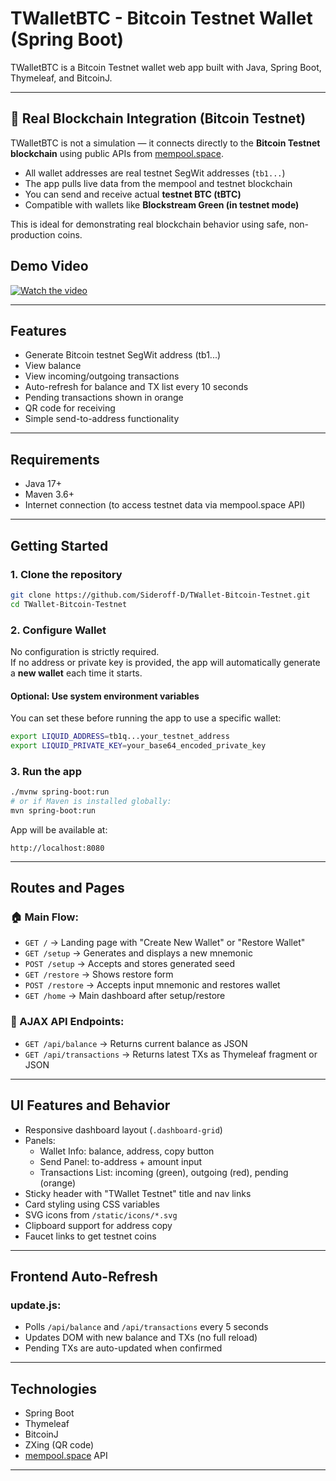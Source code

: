 # TWalletBTC - Bitcoin Testnet Wallet (Spring Boot)

TWalletBTC is a Bitcoin Testnet wallet web app built with Java, Spring Boot, Thymeleaf, and BitcoinJ.

---

## 🔗 Real Blockchain Integration (Bitcoin Testnet)

TWalletBTC is not a simulation — it connects directly to the **Bitcoin Testnet blockchain** using public APIs from [mempool.space](https://mempool.space/testnet).

- All wallet addresses are real testnet SegWit addresses (`tb1...`)
- The app pulls live data from the mempool and testnet blockchain
- You can send and receive actual **testnet BTC (tBTC)**
- Compatible with wallets like **Blockstream Green (in testnet mode)**

This is ideal for demonstrating real blockchain behavior using safe, non-production coins.

## Demo Video

[![Watch the video](https://img.youtube.com/vi/4O8KRD9FNmU/maxresdefault.jpg)](https://www.youtube.com/watch?v=4O8KRD9FNmU)

---

## Features

- Generate Bitcoin testnet SegWit address (tb1...)
- View balance 
- View incoming/outgoing transactions
- Auto-refresh for balance and TX list every 10 seconds
- Pending transactions shown in orange
- QR code for receiving
- Simple send-to-address functionality



---

## Requirements

- Java 17+
- Maven 3.6+
- Internet connection (to access testnet data via mempool.space API)

---

## Getting Started

### 1. Clone the repository

```bash
git clone https://github.com/Sideroff-D/TWallet-Bitcoin-Testnet.git
cd TWallet-Bitcoin-Testnet
```

### 2. Configure Wallet

No configuration is strictly required.  
If no address or private key is provided, the app will automatically generate a **new wallet** each time it starts.

#### Optional: Use system environment variables

You can set these before running the app to use a specific wallet:

```bash
export LIQUID_ADDRESS=tb1q...your_testnet_address
export LIQUID_PRIVATE_KEY=your_base64_encoded_private_key
```

### 3. Run the app

```bash
./mvnw spring-boot:run
# or if Maven is installed globally:
mvn spring-boot:run
```

App will be available at:

```
http://localhost:8080
```

---

## Routes and Pages

### 🏠 Main Flow:

- `GET /` → Landing page with "Create New Wallet" or "Restore Wallet"
- `GET /setup` → Generates and displays a new mnemonic
- `POST /setup` → Accepts and stores generated seed
- `GET /restore` → Shows restore form
- `POST /restore` → Accepts input mnemonic and restores wallet
- `GET /home` → Main dashboard after setup/restore

### 📡 AJAX API Endpoints:

- `GET /api/balance` → Returns current balance as JSON
- `GET /api/transactions` → Returns latest TXs as Thymeleaf fragment or JSON

---

## UI Features and Behavior

- Responsive dashboard layout (`.dashboard-grid`)
- Panels:
  - Wallet Info: balance, address, copy button
  - Send Panel: to-address + amount input
  - Transactions List: incoming (green), outgoing (red), pending (orange)
- Sticky header with "TWallet Testnet" title and nav links
- Card styling using CSS variables
- SVG icons from `/static/icons/*.svg`
- Clipboard support for address copy
- Faucet links to get testnet coins

---

## Frontend Auto-Refresh

### update.js:

- Polls `/api/balance` and `/api/transactions` every 5 seconds
- Updates DOM with new balance and TXs (no full reload)
- Pending TXs are auto-updated when confirmed

---

## Technologies

- Spring Boot
- Thymeleaf
- BitcoinJ
- ZXing (QR code)
- [mempool.space](https://mempool.space/testnet) API

---

